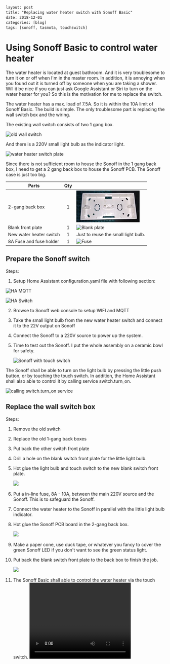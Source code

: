 ```
layout: post
title: "Replacing water heater switch with Sonoff Basic"
date: 2018-12-01
categories: [blog]
tags: [sonoff, tasmota, touchswitch]
```



# Using Sonoff Basic to control water heater



The water heater is located at guest bathroom. And it is very troublesome to turn it on or off when I'm in the master room. In addition, it is annoying when you found out it is turned off by someone when you are taking a shower. Will it be nice if you can just ask Google Assistant or Siri to turn on the water heater for you? So this is the motivation for me to replace the switch.

The water heater has a max. load of 7.5A. So it is within the 10A limit of Sonoff Basic. The build is simple. The only troublesome part is replacing the wall switch box and the wiring.

The existing wall switch consists of two 1 gang box.

![old wall switch](\\nas\media\HA\Github\Page\images\old-wall-switch-box.jpeg)

And there is a 220V small light bulb as the indicator light.

![water heater switch plate](\\nas\media\HA\Github\Page\images\old-switch-front-plate.jpg)

Since there is not sufficient room to house the Sonoff in the 1 gang back box, I need to get a 2 gang back box to house the Sonoff PCB. The Sonoff case is just too big. 

| Parts                   | Qty  |                                                              |
| ----------------------- | :--: | :----------------------------------------------------------- |
| 2-gang back box         |  1   | ![gang box](\images\2_gang_back_box.jpg)                     |
| Blank front plate       |  1   | ![Blank plate](\\nas\media\HA\Github\Page\images\blank-plate.jpg) |
| New water heater switch |  1   | Just to reuse the small light bulb.                          |
| 8A Fuse and fuse holder |  1   | ![Fuse](\\nas\media\HA\Github\Page\images\fuse.jpg)          |

## Prepare the Sonoff switch

Steps:

1. Setup Home Assistant configuration.yaml file with following section:

![HA MQTT](\\nas\media\HA\Github\Page\images\ha-configuration-mqtt.JPG)

![HA Switch](\\nas\media\HA\Github\Page\images\ha-configuration-switch.JPG)

2. Browse to Sonoff web console to setup WIFI and MQTT

3. Take the small light bulb from the new water heater switch and connect it to the 22V output on Sonoff

4. Connect the Sonoff to a 220V source to power up the system.

5. Time to test out the Sonoff. I put the whole assembly on a ceramic bowl for safety. 

   ![Sonoff with touch switch](\\nas\media\HA\Github\Page\images\sonoff-touch-assembly.jpg)

The Sonoff shall be able to turn on the light bulb by pressing the little push button, or by touching the touch switch. In addition, the Home Assistant shall also able to control it by calling service switch.turn_on.

![calling switch.turn_on service](\\nas\media\HA\Github\Page\images\ha-call-switch-service.jpg)



## Replace the wall switch box

Steps:

1. Remove the old switch 

2. Replace the old 1-gang back boxes

3. Put back the other switch front plate

4. Drill a hole on the blank switch front plate for the little light bulb.

5. Hot glue the light bulb and touch switch to the new blank switch front plate.

   ![](\\nas\media\HA\Github\Page\images\hot-glue-light-touch-switch.jpg)

6. Put a in-line fuse, 8A - 10A, between the main 220V source and the Sonoff. This is to safeguard the Sonoff.

7. Connect the water heater to the Sonoff  in parallel with the little light bulb indicator.

8. Hot glue the Sonoff PCB board in the 2-gang back box.

   ![](\\nas\media\HA\Github\Page\images\hot-glue-sonoff-pcb.jpg)

9. Make a paper cone, use duck tape, or whatever you fancy to cover the green Sonoff LED if you don't want to see the green status light.  

10. Put back the blank switch front plate to the back box to finish the job.

    ![](\\nas\media\HA\Github\Page\images\completed-water-heater-switch.jpg)

11. The Sonoff Basic shall able to control the water heater via the touch switch.
    <video width="320" height="240" controls>
      <source src="\\nas\media\HA\Github\Page\images\sonoff-water-heater-switch.mp4" type="video/mp4">
    </video>




